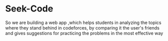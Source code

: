 # Seek-Code

So we are building a web app ,which helps students in analyzing the topics where they stand behind in codeforces, by comparing it the user's friends and gives suggestions for practicing the problems in the most effective way
